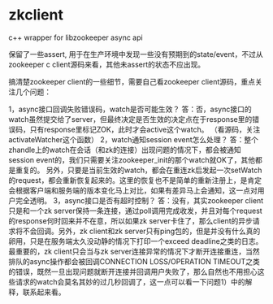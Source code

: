 # zkclient
c++ wrapper for libzookeeper async api

保留了一些assert, 用于在生产环境中发现一些没有预期到的state/event，不过从zookeeper c client源码来看，其他未assert的状态不应出现。


搞清楚zookeeper client的一些细节，需要自己看zookeeper client源码，重点关注几个问题：

1，async接口回调失败错误码，watch是否可能生效？
答：否，async接口的watch虽然提交给了server，但最终决定是否生效的决定点在于response里的错误码，只有response里标记ZOK，此时才会active这个watch。
（看源码，关注activateWatcher这个函数）
2，watch通知session event怎么处理？
答：整个zhandle上的watch在会话（和zk的连接）出现问题的情况下，都会被通知session event的，我们只需要关注zookeeper_init的那个watch就OK了，其他都是重复的。
另外，只要是当前生效的watch，都会在重连zk后发起一次setWatch的request，都会重新恢复起来的。这里的恢复也不是简单的重新注册上，是肯定会根据客户端和服务端的版本变化马上对比，如果有差异马上会通知，这一点对用户完全透明。
3，async接口是否有超时控制？
答：没有，其实zookeeper client只是和一个zk server保持一条连接，通过poll调用完成收发，并且对每个request的response何时回来并不在意，所以如果zk server卡住了，那么client的异步请求将不会回调。另外，zk client和zk server只有ping包的，但是并没有什么真的卵用，只是在服务端太久没动静的情况下打印一个exceed deadline之类的日志。最重要的，zk client只会当与zk server连接异常的情况下才断开连接重连，当然排队的async操作都会被回调CONNECTION LOSS/OPERATION TIMEOUT之类的错误，既然一旦出现问题就断开连接并回调用户失败了，那么自然也不用担心这些请求的watch会莫名其妙的过几秒回调了，这一点可以看一下问题1）中的解释，联系起来看。
